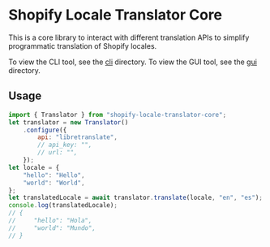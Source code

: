 # Shopify Locale Translator Core

This is a core library to interact with different translation APIs to simplify
programmatic translation of Shopify locales.

To view the CLI tool, see the [cli](./cli) directory.
To view the GUI tool, see the [gui](./gui) directory.

## Usage

```js
import { Translator } from "shopify-locale-translator-core";
let translator = new Translator()
    .configure({
        api: "libretranslate",
        // api_key: "",
        // url: "",
    });
let locale = {
    "hello": "Hello",
    "world": "World",
};
let translatedLocale = await translator.translate(locale, "en", "es");
console.log(translatedLocale);
// {
//     "hello": "Hola",
//     "world": "Mundo",
// }
```